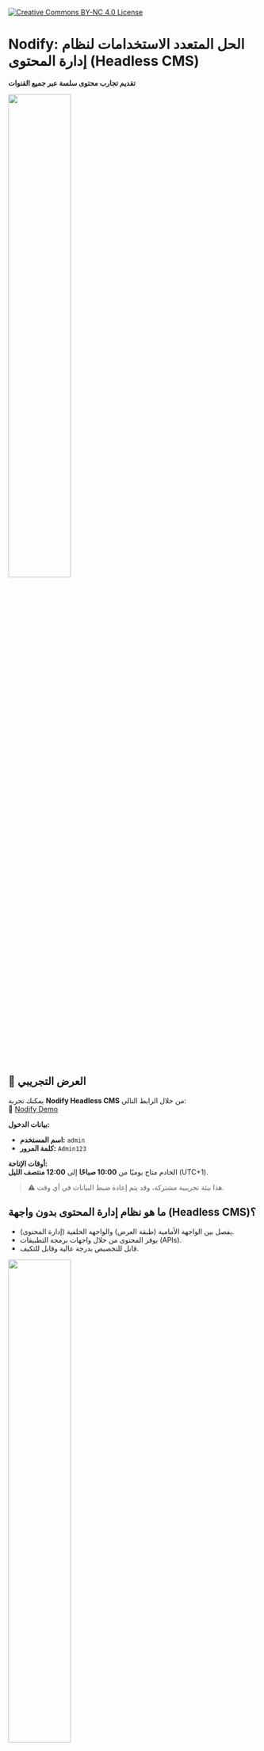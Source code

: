 [![Creative Commons BY-NC 4.0 License](assets/pictures/by-nc.png)](https://creativecommons.org/licenses/by-nc/4.0/)
# Nodify: الحل المتعدد الاستخدامات لنظام إدارة المحتوى (Headless CMS)

**تقديم تجارب محتوى سلسة عبر جميع القنوات**

<img src="assets/pictures/nodify_transparent.png" width="50%"/>

## 🚀 العرض التجريبي

يمكنك تجربة **Nodify Headless CMS** من خلال الرابط التالي:  
🔗 [Nodify Demo](https://azirar.ovh:7822)

**بيانات الدخول:**
- **اسم المستخدم:** `admin`
- **كلمة المرور:** `Admin123`

**أوقات الإتاحة:**  
الخادم متاح يوميًا من **10:00 صباحًا** إلى **12:00 منتصف الليل** (UTC+1).

> ⚠️ هذا بيئة تجريبية مشتركة، وقد يتم إعادة ضبط البيانات في أي وقت.

## ما هو نظام إدارة المحتوى بدون واجهة (Headless CMS)؟

* يفصل بين الواجهة الأمامية (طبقة العرض) والواجهة الخلفية (إدارة المحتوى).
* يوفر المحتوى من خلال واجهات برمجة التطبيقات (APIs).
* قابل للتخصيص بدرجة عالية وقابل للتكيف.

<img src="assets/pictures/headless-cms.png" width="50%"/>

## لماذا تختار Nodify؟

* **متعدد اللغات:** أنشئ وأدر المحتوى بلغات متعددة.
* **متعدد القنوات:** قدم المحتوى على أي جهاز أو منصة.
* **قابل للتخصيص:** قم بتكييف نظام إدارة المحتوى وفقًا لاحتياجاتك الخاصة.
* **قابل للتوسع:** تعامل بسهولة مع كميات متزايدة من المحتوى.
* **ملائم للمطورين:** يوفر واجهات برمجة تطبيقات قوية وتكاملات مرنة.

<img src="assets/pictures/why-nodify.png" width="50%"/>

## تقديم المحتوى في أي مكان وزمان

* مواقع الويب
* تطبيقات الهاتف المحمول
* أجهزة إنترنت الأشياء (IoT)
* وسائل التواصل الاجتماعي
* المساعدات الصوتية

<img src="assets/pictures/nodify-iot.png" width="50%"/>

## المرونة والتخصيص

* نماذج محتوى قابلة للتخصيص: حدد هياكل المحتوى الخاصة بك.
* واجهات برمجة تطبيقات مرنة: تكامل سلس مع بيئتك التقنية الحالية.
* قابل للتوسيع عبر الإضافات: أضف ميزات جديدة حسب الحاجة.

<img src="assets/pictures/nodify-flexibility.png" width="50%"/>

## إنشاء تجارب محتوى عالمية

* ترجمة المحتوى بسهولة: إدارة الإصدارات بعدة لغات.
* تخصيص المحتوى حسب المنطقة: استهدف فئات معينة من الجمهور.
* دعم متطلبات لغوية معقدة: دعم أنظمة الكتابة المختلفة واللهجات.

<img src="assets/pictures/nodify-experience.png" width="50%"/>

## تمكين فريق التطوير الخاص بك

* واجهات برمجة تطبيقات قوية: واجهات RESTful لدمج سلس.
* Webhooks: تشغيل الإجراءات بناءً على الأحداث.
* التحكم في الإصدارات: تتبع التغييرات والتعاون بفعالية.

<img src="assets/pictures/nodify-api.png" width="50%"/>

## محتواك، بطريقتك الخاصة

* ملخص لأهم المزايا.
* دعوة لاتخاذ إجراء: جرّب Nodify اليوم!

## التثبيت 
[INSTALLATION.md](assets/INSTALLATION.md)

## الترخيص

Nodify مرخص بموجب رخصة المشاع الإبداعي **الإسناد - غير التجاري 4.0 دولي (CC BY-NC 4.0)**.

هذا المشروع مرخص بموجب المشاع الإبداعي BY-NC 4.0.

**يُسمح لك بـ:**

* **المشاركة** — نسخ وإعادة توزيع البرنامج على أي وسيط أو تنسيق.
* **التعديل** — إعادة مزج المحتوى، وتحويله، والبناء عليه.

**ولكن وفقًا للشروط التالية:**

* **الاستخدام غير التجاري** — لا يمكنك استخدام هذا البرنامج لأغراض تجارية.
* **نَسب الحقوق** — يجب أن تمنح الائتمان المناسب، وتوفر رابطًا للترخيص، وتوضح ما إذا تم إجراء تغييرات.

راجع الترخيص الكامل هنا: [https://creativecommons.org/licenses/by-nc/4.0/](https://creativecommons.org/licenses/by-nc/4.0/)

<img src="assets/pictures/nodify_transparent.png" width="50%"/>

